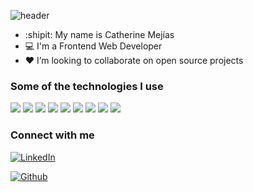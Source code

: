 ![header](https://capsule-render.vercel.app/api?type=waving&color=gradient&customColorList=3&height=150&section=header&text=👋%20Hi%20there!&fontSize=45&animation=fadeIn&fontAlign=20&fontAlignY=40)
- :shipit: My name is Catherine Mejías
- :computer: I'm a Frontend Web Developer
- :heart: I’m looking to collaborate on open source projects

<!---![](https://github-readme-stats.vercel.app/api/top-langs/?username=catherinemds&theme=tokyonight&layout=compact)--->

### Some of the technologies I use

![](https://img.shields.io/badge/HTML5-E34F26?style=for-the-badge&logo=html5&logoColor=white)
![](https://img.shields.io/badge/CSS3-1572B6?style=for-the-badge&logo=css3&logoColor=white)
![](https://img.shields.io/badge/JavaScript-F7DF1E?style=for-the-badge&logo=javascript&logoColor=black)
![](https://img.shields.io/badge/React-20232A?style=for-the-badge&logo=react&logoColor=61DAFB)
![](https://img.shields.io/badge/NextJS-20232A?style=for-the-badge&logo=next&logoColor=61DAFB)
![](https://img.shields.io/badge/TypeScript-007ACC?style=for-the-badge&logo=typescript&logoColor=white)
![](https://img.shields.io/badge/Sass-CC6699?style=for-the-badge&logo=sass&logoColor=white)
![](https://img.shields.io/badge/Bootstrap-563D7C?style=for-the-badge&logo=bootstrap&logoColor=white)
![](https://img.shields.io/badge/Tailwind_CSS-38B2AC?style=for-the-badge&logo=tailwind-css&logoColor=white)

### Connect with me

<a href="https://www.linkedin.com/in/catherine-mej%C3%ADas"><img src="https://img.shields.io/badge/linkedin-%230077B5.svg?&style=for-the-badge&logo=linkedin&logoColor=white" target="_blank" alt="LinkedIn" /></a>&nbsp;

[![Github](https://img.shields.io/github/followers/catherinemds?label=Follow&style=social)](https://github.com/catherinemds)

